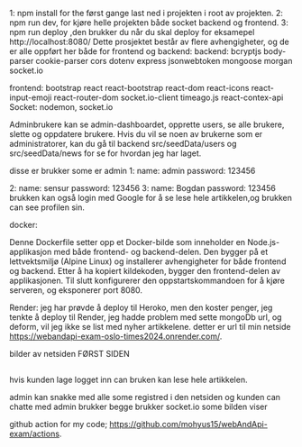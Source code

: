 

1: npm install for the først gange last ned i projekten i root av projekten.
2: npm run dev, for kjøre helle projekten både socket backend og frontend.
3: npm run deploy ,den brukker du når du skal deploy for eksamepel http://localhost:8080/ 
Dette prosjektet består av flere avhengigheter, og de er alle oppført her både for frontend og backend:
backend:
    bcryptjs
    body-parser
    cookie-parser
    cors
    dotenv
    express
    jsonwebtoken
    mongoose
    morgan
    socket.io

frontend:
    bootstrap
    react
    react-bootstrap
    react-dom
    react-icons
    react-input-emoji
    react-router-dom
    socket.io-client
    timeago.js
    react-contex-api
Socket:
   nodemon,
   socket.io


Adminbrukere kan se admin-dashboardet, opprette users, se alle brukere, slette og oppdatere brukere.
Hvis du vil se noen av brukerne som er administratorer, kan du gå til backend src/seedData/users og src/seedData/news for se for hvordan jeg har laget.


disse er brukker some er admin
1:
  name: admin
  password: 123456
 
2: 
  name: sensur
  password: 123456
3:
  name: Bogdan
  password: 123456
brukken kan også login med Google for å se lese hele artikkelen,og brukken can see profilen sin.

docker:

Denne Dockerfile setter opp et Docker-bilde som inneholder en Node.js-applikasjon med både frontend- og backend-delen. Den bygger på et lettvektsmiljø (Alpine Linux) og installerer avhengigheter for både frontend og backend. Etter å ha kopiert kildekoden, bygger den frontend-delen av applikasjonen. Til slutt konfigurerer den oppstartskommandoen for å kjøre serveren, og eksponerer port 8080.


Render:
 jeg har prøvde å deploy til Heroko, men den koster penger, jeg tenkte å deploy til Render, jeg hadde problem med sette mongoDb url, og deform, vil jeg ikke se list med nyher artikkelene.
 detter er url til min netside
  https://webandapi-exam-oslo-times2024.onrender.com/.


 bilder av netsiden
 FØRST SIDEN


##

hvis kunden lage logget inn  can bruken kan lese hele artikkelen.



admin kan snakke med alle some registred i den netsiden og kunden can chatte med admin brukker begge brukker socket.io some bilden viser 










github action for my code;
https://github.com/mohyus15/webAndApi-exam/actions.










